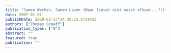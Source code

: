 ```yaml
---
title: "Samen Werken, Samen Leven (Maar liever niet naast elkaar...?!)"
date: 2007-01-01
publishDate: 2020-02-17T14:30:23.673943Z
authors: ["Thomas Graaff"]
publication_types: ["0"]
abstract: ""
featured: true
publication: ""
---
```


